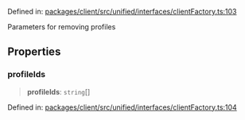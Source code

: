 Defined in: [packages/client/src/unified/interfaces/clientFactory.ts:103](https://github.com/signalwire/signalwire-js/blob/52fa77b6c8db68f4c99b30b3776f45a4309e15bf/packages/client/src/unified/interfaces/clientFactory.ts#L103)

Parameters for removing profiles

## Properties

### profileIds

> **profileIds**: `string`[]

Defined in: [packages/client/src/unified/interfaces/clientFactory.ts:104](https://github.com/signalwire/signalwire-js/blob/52fa77b6c8db68f4c99b30b3776f45a4309e15bf/packages/client/src/unified/interfaces/clientFactory.ts#L104)
